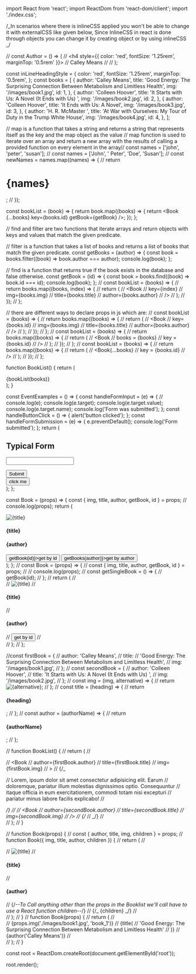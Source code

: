 import React from 'react';
import ReactDom from 'react-dom/client';
import './index.css';

/_In scenarios where there is inlineCSS applied you won't be able to change it with externalCSS like given below, Since InlineCSS in react is done through objects you can change it by creating object or by using inlineCSS _/

// const Author = () => (
// <h4 style={{ color: 'red', fontSize: '1.25rem', marginTop: '0.5rem' }}>
// Calley Means
// </h4>
// );

const inLineHeadingStyle = {
color: 'red',
fontSize: '1.25rem',
marginTop: '0.5rem',
};
const books = [
{
author: 'Calley Means',
title:
'Good Energy: The Surprising Connection Between Metabolism and Limitless Health',
img: '/images/book1.jpg',
id: 1,
},
{
author: 'Colleen Hoover',
title: 'It Starts with Us: A Novel (It Ends with Us) ',
img: '/images/book2.jpg',
id: 2,
},
{
author: 'Colleen Hoover',
title: 'It Ends with Us: A Novel',
img: '/images/book3.jpg',
id: 3,
},
{
author: 'H. R. McMaster ',
title: 'At War with Ourselves: My Tour of Duty in the Trump White House',
img: '/images/book4.jpg',
id: 4,
},
];

// map is a function that takes a string and returns a string that represents itself as the key and the map object as the value
// map function is used to iterate over an array and return a new array with the results of calling a provided function on every element in the array// const names = ['john', 'peter', 'susan'];
// const names = ['John', ' Peter', 'Doe', 'Susan'];
// const newNames = names.map((names) => {
// return <h1>{names}</h1>;
// });

const bookList = (book) => {
return book.map((books) => {
return <Book {...books} key={books.id} getBook={getBook} />;
});
};

// find and filter are two functions that iterate arrays and return objects with keys and values that match the given predicate.

// filter is a function that takes a list of books and returns a list of books that match the given predicate.
const getBooks = (author) => {
const book = books.filter((book) => book.author === author);
console.log(book);
};

// find is a function that returns true if the book exists in the database and false otherwise.
const getBook = (id) => {
const book = books.find((book) => book.id === id);
console.log(book);
};
// const bookList = (books) => {
// return books.map((books, index) => {
// return (
// <Book
// key={index}
// img={books.img}
// title={books.title}
// author={books.author}
// />
// );
// });
// };

// there are different ways to declare props in js which are:
// const bookList = (books) => {
// return books.map((books) => {
// return (
// <Book
// key={books.id}
// img={books.img}
// title={books.title}
// author={books.author}
// />
// );
// });
// };
// const bookList = (books) => {
// return books.map((books) => {
// return (
// <Book
// books = {books}
// key = {books.id}
// />
// );
// });
// };
// const bookList = (books) => {
// return books.map((books) => {
// return (
// <Book{...books}
// key = {books.id}
// />
// );
// });
// };

function BookList() {
return (

<section className="bookList">
{bookList(books)}
<EventExamples />
</section>
);
}

const EventExamples = () => {
const handleFormInput = (e) => {
// console.log(e);
console.log(e.target);
console.log(e.target.value);
console.log(e.target.name);
console.log('Form was submitted');
};
const handleButtonClick = () => {
alert('button clicked');
};
const handleFormSubmission = (e) => {
e.preventDefault();
console.log('Form submitted');
};
return (

<section>
<form onSubmit={handleFormSubmission}>
<h2>Typical Form</h2>
<input
type="text"
name="example"
onChange={handleFormInput}
style={{ margin: '1rem 0' }}
/>
</form>
<div>
<button type="submit" onClick={handleFormSubmission}>
Submit
</button>
</div>
<button onClick={handleButtonClick}>click me</button>
</section>
);
};

const Book = (props) => {
const { img, title, author, getBook, id } = props;
// console.log(props);
return (

<article className="book">
<img src={img} alt={title} />
<h4>{title}</h4>
<h4 style={inLineHeadingStyle}>{author}</h4>
<button onClick={() => getBook(id)}>get by id</button>
<button onClick={() => getBooks(author)}>get by author</button>
</article>
);
};
// const Book = (props) => {
// const { img, title, author, getBook, id } = props;
// // console.log(props);
// const getSingleBook = () => {
// getBook(id);
// };
// return (
// <article className="book">
// <img src={img} alt={title} />
// <h4>{title}</h4>
// <h4 style={inLineHeadingStyle}>{author}</h4>
// <button onClick={getSingleBook}>get by id</button>
// </article>
// );
// };

//const firstBook = {
// author: 'Calley Means',
// title:
// 'Good Energy: The Surprising Connection Between Metabolism and Limitless Health',
// img: '/images/book1.jpg',
// };
// const secondBook = {
// author: 'Colleen Hoover',
// title: 'It Starts with Us: A Novel (It Ends with Us) ',
// img: '/images/book2.jpg',
// };
// const img = (img, alternative) => {
// return <img src={img} alt={alternative} />;
// };
// const title = (heading) => {
// return <h4> {heading}</h4>;
// };
// const author = (authorName) => {
// return <h4 style={inLineHeadingStyle}> {authorName}</h4>;
// };

// function BookList() {
// return (
// <section className="bookList">
// <Book
// author={firstBook.author}
// title={firstBook.title}
// img={firstBook.img}
// >
// {/_ <p>
// Lorem, ipsum dolor sit amet consectetur adipisicing elit. Earum
// doloremque, pariatur illum molestias dignissimos optio. Consequuntur
// itaque officia in eum exercitationem, commodi totam nisi excepturi
// pariatur minus labore facilis explicabo!
// </p> _/}
// </Book>
// <Book
// author={secondBook.author}
// title={secondBook.title}
// img={secondBook.img}
// />
// {/_ <Book author={author} title={title} img={img} />
// <Book author={author} title={title} img={img} /> _/}
// </section>
// );
// }

// function Book(props) {
// const { author, title, img, children } = props;
// function Book({ img, title, author, children }) {
// return (
// <article className="book">
// <img src={img} alt={title} />
// <h4>{title}</h4>
// <h4 style={inLineHeadingStyle}>{author}</h4>
// {/_--To Call anything other than the props in the Booklist we'll call have to use a React function children--_/}
// {/_ {children} _/}
// </article>
// );
// }
// function Book(props) {
// return (
// <article className="book">
// {props.img('./images/book1.jpg', 'book_1')}
// {title(
// 'Good Energy: The Surprising Connection Between Metabolism and Limitless Health'
// )}
// {author('Calley Means')}
// </article>
// );
// }

const root = ReactDom.createRoot(document.getElementById('root'));

root.render(<BookList />);
